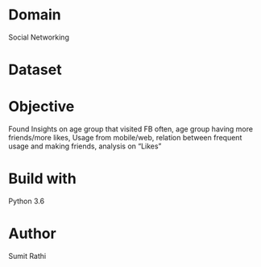 # Domain
Social Networking

# Dataset

# Objective
Found Insights on age group that visited FB often, age group having more friends/more likes, Usage from mobile/web, relation between frequent usage and making friends, analysis on “Likes”

# Build with
Python 3.6

# Author
Sumit Rathi
